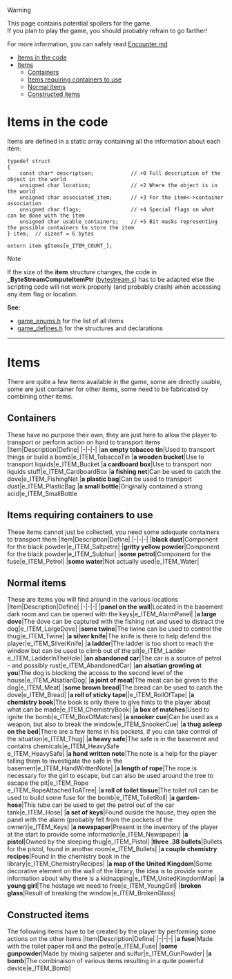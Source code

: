 > [!WARNING]  
> This page contains potential spoilers for the game.  
> If you plan to play the game, you should probably refrain to go farther!
>
> For more information, you can safely read [Encounter.md](../Encounter.md)

- [Items in the code](#items-in-the-code)
- [Items](#items)
	- [Containers](#containers)
	- [Items requiring containers to use](#items-requiring-containers-to-use)
	- [Normal items](#normal-items)
	- [Constructed items](#constructed-items)


# Items in the code 
Items are defined in a static array containing all the information about each item: 
```
typedef struct
{
	const char* description;        	// +0 Full description of the object in the world
	unsigned char location;         	// +2 Where the object is in the world
	unsigned char associated_item;      // +3 For the item<->container association
	unsigned char flags;            	// +4 Special flags on what can be done with the item
	unsigned char usable_containers;	// +5 Bit masks representing the possible containers to store the item
} item;  // sizeof = 6 bytes

extern item gItems[e_ITEM_COUNT_];
```

> [!NOTE]  
> If the size of the **item** structure changes, the code in **_ByteStreamComputeItemPtr** ([bytestream.s](../code/bytestream.h)) has to be adapted else the scripting code will not work properly (and probably crash) when accessing any item flag or location.

**See:**
- [game_enums.h](../code/game_enums.h) for the list of all items
- [game_defines.h](../code/game_defines.h) for the structures and declarations

----
# Items
There are quite a few items available in the game, some are directly usable, some are just container for other items, some need to be fabricated by combining other items.

## Containers
These have no purpose their own, they are just here to allow the player to transport or perform action on hard to transport items
|Item|Description|Define|
|-|-|-|
|**an empty tobacco tin**|Used to transport things or build a bomb|e_ITEM_TobaccoTin
|**a wooden bucket**|Use to transport liquids|e_ITEM_Bucket
|**a cardboard box**|Use to transport non liquids stuff|e_ITEM_CardboardBox
|**a fishing net**|Can be used to catch the dove|e_ITEM_FishingNet
|**a plastic bag**|Can be used to transport dust|e_ITEM_PlasticBag
|**a small bottle**|Originally contained a strong acid|e_ITEM_SmallBottle

## Items requiring containers to use
These items cannot just be collected, you need some adequate containers to transport them
|Item|Description|Define|
|-|-|-|
|**black dust**|Component for the black powder|e_ITEM_Saltpetre|
|**gritty yellow powder**|Component for the black powder|e_ITEM_Sulphur|
|**some petrol**|Component for the fuse|e_ITEM_Petrol|
|**some water**|Not actually used|e_ITEM_Water|

## Normal items
These are items you will find around in the various locations
|Item|Description|Define|
|-|-|-|
|**panel on the wall**|Located in the basement dark room and can be opened with the keys|e_ITEM_AlarmPanel|
|**a large dove**|The dove can be captured with the fishing net and used to distract the dog|e_ITEM_LargeDove|
|**some twine**|The twine can be used to control the thug|e_ITEM_Twine|
|**a silver knife**|The knife is there to help defend the player|e_ITEM_SilverKnife|
|**a ladder**|The ladder is too short to reach the window but can be used to climb out of the pit|e_ITEM_Ladder<br>e_ITEM_LadderInTheHole|
|**an abandoned car**|The car is a source of petrol - and possibly rust|e_ITEM_AbandonedCar|
|**an alsatian growling at you**|The dog is blocking the access to the second level of the house|e_ITEM_AlsatianDog|
|**a joint of meat**|The meat can be given to the dog|e_ITEM_Meat|
|**some brown bread**|The bread can be used to catch the dove|e_ITEM_Bread|
|**a roll of sticky tape**||e_ITEM_RollOfTape|
|**a chemistry book**|The book is only there to give hints to the player about what can be made|e_ITEM_ChemistryBook|
|**a box of matches**|Used to ignite the bomb|e_ITEM_BoxOfMatches|
|**a snooker cue**|Can be used as a weapon, but also to break the window|e_ITEM_SnookerCue|
|**a thug asleep on the bed**|There are a few items in his pockets, if you can take control of the situation|e_ITEM_Thug|
|**a heavy safe**|The safe is in the basement and contains chemicals|e_ITEM_HeavySafe<br>e_ITEM_HeavySafe|
|**a hand written note**|The note is a help for the player telling them to investigate the safe in the basement|e_ITEM_HandWrittenNote|
|**a length of rope**|The rope is necessary for the girl to escape, but can also be used around the tree to escape the pit|e_ITEM_Rope<br>e_ITEM_RopeAttachedToATree|
|**a roll of toilet tissue**|The toilet roll can be used to build some fuse for the bomb|e_ITEM_ToiletRoll|
|**a garden-hose**|This tube can be used to get the petrol out of the car tank|e_ITEM_Hose|
|**a set of keys**|Found ouside the house, they open the panel with the alarm (probably fell from the pockets of the owner)|e_ITEM_Keys|
|**a newspaper**|Present in the inventory of the player at the start to provide some information|e_ITEM_Newspaper|
|**a pistol**|Owned by the sleeping thug|e_ITEM_Pistol|
|**three .38 bullets**|Bullets for the pistol, found in another room|e_ITEM_Bullets|
|**a couple chemistry recipes**|Found in the chemistry book in the library|e_ITEM_ChemistryRecipes|
|**a map of the United Kingdom**|Some decorative element on the wall of the library, the idea is to provide some information about why there is a kidnapping|e_ITEM_UnitedKingdomMap|
|**a young girl**|The hostage we need to free|e_ITEM_YoungGirl|
|**broken glass**|Result of breaking the window|e_ITEM_BrokenGlass|

## Constructed items
The following items have to be created by the player by performing some actions on the other items
|Item|Description|Define|
|-|-|-|
|**a fuse**|Made with the toilet paper roll and the petrol|e_ITEM_Fuse|
|**some gunpowder**|Made by mixing salpeter and sulfur|e_ITEM_GunPowder|
|**a bomb**|The combinaison of various items resulting in a quite powerful device|e_ITEM_Bomb|

